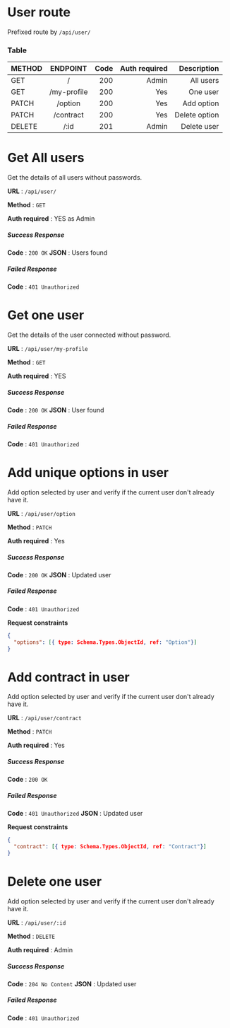 # User route

Prefixed route by `/api/user/`

### Table
| METHOD    |    ENDPOINT   |  Code |  Auth required  | Description |
|-----------|:-------------:|------:|----------------:|------------:|
| GET       | /             | 200 | Admin             | All users   |
| GET       | /my-profile   | 200 | Yes               | One user    |
| PATCH     | /option       | 200 | Yes               | Add option  |
| PATCH     | /contract     | 200 | Yes               |Delete option|
| DELETE    | /:id          | 201 | Admin             | Delete user |

# Get All users

Get the details of all users without passwords.

**URL** : `/api/user/`

**Method** : `GET`

**Auth required** : YES as Admin

##### Success Response

**Code** : `200 OK`
**JSON** : Users found

##### Failed Response

**Code** : `401 Unauthorized`




# Get one user

Get the details of the user connected without password.

**URL** : `/api/user/my-profile`

**Method** : `GET`

**Auth required** : YES

##### Success Response

**Code** : `200 OK`
**JSON** : User found

##### Failed Response

**Code** : `401 Unauthorized`




# Add unique options in user 

Add option selected by user and verify if the current user don't already have it.

**URL** : `/api/user/option`

**Method** : `PATCH`

**Auth required** : Yes

##### Success Response

**Code** : `200 OK`
**JSON** : Updated user

##### Failed Response

**Code** : `401 Unauthorized`

**Request constraints**

```json
{
  "options": [{ type: Schema.Types.ObjectId, ref: "Option"}]
}
```




# Add contract in user 

Add option selected by user and verify if the current user don't already have it.

**URL** : `/api/user/contract`

**Method** : `PATCH`

**Auth required** : Yes

##### Success Response

**Code** : `200 OK`

##### Failed Response

**Code** : `401 Unauthorized`
**JSON** : Updated user

**Request constraints**

```json
{
  "contract": [{ type: Schema.Types.ObjectId, ref: "Contract"}]
}
```



# Delete one user 

Add option selected by user and verify if the current user don't already have it.

**URL** : `/api/user/:id`

**Method** : `DELETE`

**Auth required** : Admin

##### Success Response

**Code** : `204 No Content`
**JSON** : Updated user

##### Failed Response

**Code** : `401 Unauthorized`

      